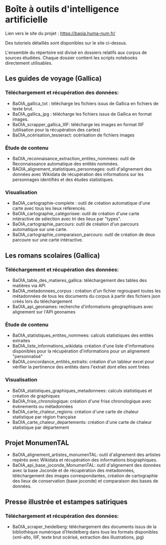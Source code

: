 # Boîte à outils d'intelligence artificielle

Lien vers le site du projet : https://baoia.huma-num.fr/

Des tutoriels détaillés sont disponibles sur le site ci-dessus.

L'ensemble du répertoire est divisé en dossiers relatifs aux corpus de sources étudiées. Chaque dossier contient les scripts notebooks directement utilisables.

## Les guides de voyage (Gallica)
### Téléchargement et récupération des données:
- BaOIA_gallica_txt : télécharge les fichiers issus de Gallica en fichiers de texte brut.
- BaOIA_gallica_jpg : télécharge les fichiers issus de Gallica en format images.
- BaOIA_scrapper_gallica_IIIF: télécharge les images en format IIIF (utilisation pour la récupération des cartes)
- BaOIA_océrisation_tesseract: océrisation de fichiers images

### Étude de contenu
- BaOIA_reconnaisance_extraction_entites_nommees: outil de Reconnaissance automatique des entités nommées. 
- BAOIA_alignement_statistiques_personnages: outil d'alignement des données avec Wikidata de récupération des informations sur les personnages identifiés et des études statistiques.

### Visualisation
- BaOIA_cartographie-complete : outil de création automatique d'une carte avec tous les lieux référencés.
- BaOIA_cartographie_catégorisee: outil de création d'une carte intéractive de sélection avec tri des lieux par "types".
- BaOIA_cartographie_parcours: outil de création d'un parcours automatique sur une carte.
- BaOIA_cartographie_comparaison_parcours: outil de création de deux parcoure sur une carte intéractive.


## Les romans scolaires (Gallica)
### Téléchargement et récupération des données:
- BaOIA_table_des_matieres_gallica: téléchargement des tables des matières via API
- BaOIA_metadonnees_corpus : création d'un fichier regroupant toutes les métadonnées de tous les documents du corpus à partir des fichiers json créés lors du téléchargement
- BaOIA_api_geonames: recherche d'informations géographiques avec alignement sur l'API geonames

### Étude de contenu
- BaOIA_statistiques_entites_nommees: calculs statistiques des entités extraites
- BaOIA_liste_informations_wikidata: création d'une liste d'informations disponibles pour la récupération d'informations pour un alignement "personnalisé"
- BaOIA_concordance_entités_extraits: création d'un tableur excel pour vérifier la pertinence des entités dans l'extrait dont elles sont tirées

### Visualisation
- BaOIA_statistiques_graphiques_metadonnees: calculs statistiques et création de graphiques
- BaOIA_frise_chronologique: création d'une frise chronologique avec évènements ou métadonnées
- BaOIA_carte_chaleur_regions: création d'une carte de chaleur statistique par région française
- BaOIA_carte_chaleur_departements: création d'une carte de chaleur statistique par département


## Projet MonumenTAL
- BaOIA_alignement_artistes_monumenTAL: outil d'alignement des artistes repérés avec Wikidata et récupération des informations biographiques.
- BaOIA_api_base_joconde_MonumenTAL: outil d'alignement des données avec la base Joconde et de récupération des métadonnées, téléchargement des images correspondantes, création de cartographie des lieux de conservation (base joconde) et comparaison des bases de données.

## Presse illustrée et estampes satiriques
### Téléchargement et récupération des données:
- BaOIA_scraper_heidelberg: téléchargement des documents issus de la bibliothèque numérique d'Heidelberg dans tous les formats disponibles (xml-alto, IIIF, texte brut océrisé, extraction des illustrations, jpg) 
